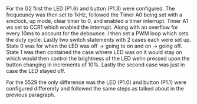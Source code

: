 For the G2 first the LED (P1.6) and button (P1.3) were configured. The frequeuncy was then set to 1kHz, followed the Timer A0 being set with a smclock, up mode, clear timer to 0, and enabled  a timer interrupt. Timer A1 ws set to CCR1 which enabled the interrupt. Along with an overflow for every 10ms to account for the debounce. I then set a PWM loop which sets the duty cycle. Lastly two switch statements with 2 cases each were set up. State 0 was for when the LED was off -> going to on and on -> going off. State 1 was then contained the case whrere LED was on it would stay on which would then control the brightness of the LED wehn pressed upon the button changing in increments of 10%. Lastly the second case was just in case the LED stayed off.

For the 5529 the only difference was the LED (P1.0) and button (P1.1) were configured differenrly and followed the same steps as talked about in the previous paragraph.
